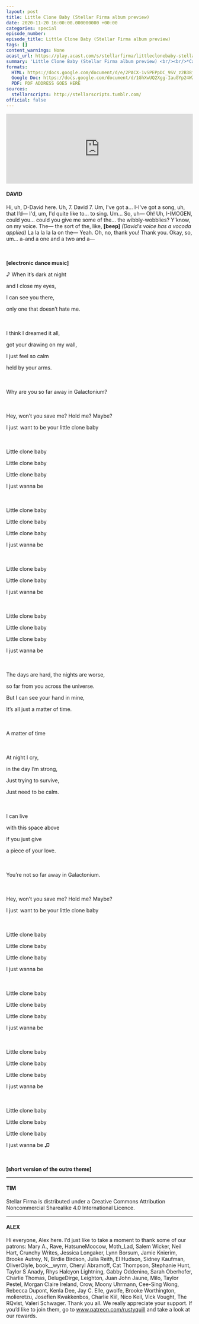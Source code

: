 ```yaml
---
layout: post
title: Little Clone Baby (Stellar Firma album preview)
date: 2020-11-20 16:00:00.000000000 +00:00
categories: special
episode_number:
episode_title: Little Clone Baby (Stellar Firma album preview)
tags: []
content_warnings: None
acast_url: https://play.acast.com/s/stellarfirma/littleclonebaby-stellarfirmaalbumpreview-
summary: 'Little Clone Baby (Stellar Firma album preview) <br/><br/>*Caution* Board sanctioned mandatory fun inbound. <br/><br/>Confidential preview. Cosmic Lounge employee cabaret night. <br/><br/>Unauthorised distribution of content will result in DMCA (Deadly Metal Claw Attack) takedown.'
formats:
  HTML: https://docs.google.com/document/d/e/2PACX-1vSPEPpDC_9SV_z2B38j_hCtFu-a0I1RQjb3lS2JRW2gRgByETcfuWG3J8qmlr6EvLJMF40svURTu3eU/pub#_=_
  Google Doc: https://docs.google.com/document/d/1GhXwUQ2Xgg-IauGYp24Wzx0fUMA3Jr4y1ApRRaspYDI/edit?usp=sharing
  PDF: PDF ADDRESS GOES HERE
sources:
  stellarscripts: http://stellarscripts.tumblr.com/
official: false
---
```


<iframe title="Embed Player" width="100%" height="188px" src="https://embed.acast.com/stellarfirma/littleclonebaby-stellarfirmaalbumpreview-" scrolling="no" frameBorder="0" style="border:none;overflow:hidden;"></iframe>

#### DAVID

Hi, uh, D-David here. Uh, 7. David 7. Um, I've got a... I-I've got a song, uh, that I’d— I'd, um, I'd quite like to... to sing. Um... So, uh— Oh! Uh, I-IMOGEN, could you... could you give me some of the... the wibbly-wobblies? Y'know, on my voice. The— the sort of the, like, __[beep]__ *(David’s voice has a vocoda applied)* La la la la la on the— Yeah. Oh, no, thank you! Thank you. Okay, so, um... a-and a one and a two and a—

<br><br>__[electronic dance music]__

♪ When it’s dark at night

and I close my eyes,

I can see you there, 

only one that doesn’t hate me.  



<br><br>I think I dreamed it all, 

got your drawing on my wall,

I just feel so calm 

held by your arms.  



<br><br>Why are you so far away in Galactonium?  



<br><br>Hey, won’t you save me? Hold me? Maybe?  

I just  want to be your little clone baby  



<br><br>Little clone baby

Little clone baby

Little clone baby

I just wanna be



<br><br>Little clone baby

Little clone baby

Little clone baby

I just wanna be



<br><br>Little clone baby

Little clone baby

I just wanna be



<br><br>Little clone baby

Little clone baby

Little clone baby

I just wanna be



<br><br>The days are hard, the nights are worse,

so far from you across the universe.

But I can see your hand in mine,

It’s all just a matter of time.



<br><br>A matter of time



<br><br>At night I cry,

in the day I’m strong,

Just trying to survive,

Just need to be calm.



<br><br>I can live

with this space above

if you just give

a piece of your love.



<br><br>You’re not so far away in Galactonium.



<br><br>Hey, won’t you save me? Hold me? Maybe?  

I just  want to be your little clone baby



<br><br>Little clone baby

Little clone baby

Little clone baby

I just wanna be



<br><br>Little clone baby

Little clone baby

Little clone baby

I just wanna be



<br><br>Little clone baby

Little clone baby

Little clone baby

I just wanna be



<br><br>Little clone baby

Little clone baby

Little clone baby

I just wanna be ♫

<br><br>__[short version of the outro theme]__

------

#### TIM

Stellar Firma is distributed under a Creative Commons Attribution Noncommercial Sharealike 4.0 International Licence.

------

#### ALEX

Hi everyone, Alex here. I’d just like to take a moment to thank some of our patrons: Mary A., Rave, HatsuneMoocow, Moth_Lad, Salem Wicker, Neil Hart, Crunchy Writes, Jessica Longaker, Lynn Borsum, Jamie Knierim, Brooke Autrey, N, Birdie Birdson, Julia Reith, El Hudson, Sidney Kaufman, OliverOiyle, book__wyrm, Cheryl Abramoff, Cat Thompson, Stephanie Hunt, Taylor S Anady, Rhys Halcyon Lightning, Gabby Oddenino, Sarah Oberhofer, Charlie Thomas, DelugeDirge, Leighton, Juan John Jaune, Milo, Taylor Pestel, Morgan Claire Ireland, Crow, Moony Uhrmann, Cee-Sing Wong, Rebecca Dupont, Kenla Dee, Jay C. Elle, gwolfe, Brooke Worthington, molieretzu, Josefien Kwakkenbos, Charlie Kiil, Nico Keil, Vick Vought, The RQvist, Valeri Schwager. Thank you all. We really appreciate your support. If you’d like to join them, go to www.patreon.com/rustyquill and take a look at our rewards.
